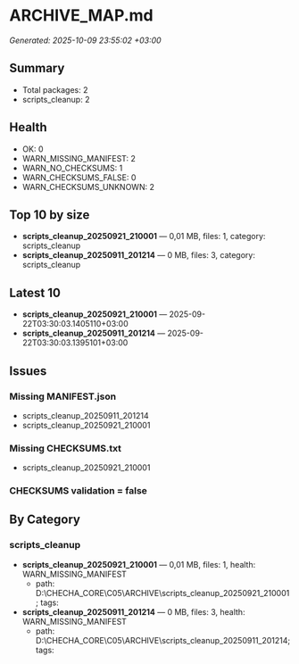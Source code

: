 # ARCHIVE_MAP.md
_Generated: 2025-10-09 23:55:02 +03:00_

## Summary
- Total packages: 2
- scripts_cleanup: 2

## Health
- OK: 0
- WARN_MISSING_MANIFEST: 2
- WARN_NO_CHECKSUMS: 1
- WARN_CHECKSUMS_FALSE: 0
- WARN_CHECKSUMS_UNKNOWN: 2

## Top 10 by size
- **scripts_cleanup_20250921_210001** — 0,01 MB, files: 1, category: scripts_cleanup
- **scripts_cleanup_20250911_201214** — 0 MB, files: 3, category: scripts_cleanup

## Latest 10
- **scripts_cleanup_20250921_210001** — 2025-09-22T03:30:03.1405110+03:00
- **scripts_cleanup_20250911_201214** — 2025-09-22T03:30:03.1395101+03:00

## Issues
### Missing MANIFEST.json
- scripts_cleanup_20250911_201214
- scripts_cleanup_20250921_210001

### Missing CHECKSUMS.txt
- scripts_cleanup_20250921_210001

### CHECKSUMS validation = false

## By Category
### scripts_cleanup

- **scripts_cleanup_20250921_210001** — 0,01 MB, files: 1, health: WARN_MISSING_MANIFEST
  - path: D:\CHECHA_CORE\C05\ARCHIVE\scripts_cleanup_20250921_210001; tags: 
- **scripts_cleanup_20250911_201214** — 0 MB, files: 3, health: WARN_MISSING_MANIFEST
  - path: D:\CHECHA_CORE\C05\ARCHIVE\scripts_cleanup_20250911_201214; tags: 

